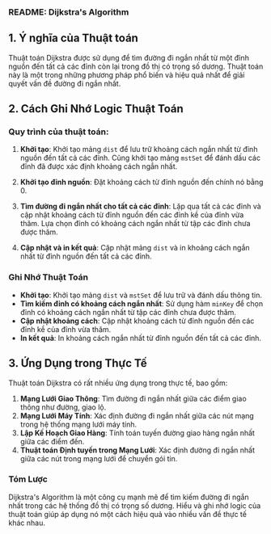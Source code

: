 ### README: Dijkstra's Algorithm

## 1. Ý nghĩa của Thuật toán

Thuật toán Dijkstra được sử dụng để tìm đường đi ngắn nhất từ một đỉnh nguồn đến tất cả các đỉnh còn lại trong đồ thị có trọng số dương. Thuật toán này là một trong những phương pháp phổ biến và hiệu quả nhất để giải quyết vấn đề đường đi ngắn nhất.

## 2. Cách Ghi Nhớ Logic Thuật Toán

### Quy trình của thuật toán:

1. **Khởi tạo**: Khởi tạo mảng `dist` để lưu trữ khoảng cách ngắn nhất từ đỉnh nguồn đến tất cả các đỉnh. Cũng khởi tạo mảng `mstSet` để đánh dấu các đỉnh đã được xác định khoảng cách ngắn nhất.

2. **Khởi tạo đỉnh nguồn**: Đặt khoảng cách từ đỉnh nguồn đến chính nó bằng 0.

3. **Tìm đường đi ngắn nhất cho tất cả các đỉnh**: Lặp qua tất cả các đỉnh và cập nhật khoảng cách từ đỉnh nguồn đến các đỉnh kề của đỉnh vừa thăm. Lựa chọn đỉnh có khoảng cách ngắn nhất từ tập các đỉnh chưa được thăm.

4. **Cập nhật và in kết quả**: Cập nhật mảng `dist` và in khoảng cách ngắn nhất từ đỉnh nguồn đến tất cả các đỉnh.

### Ghi Nhớ Thuật Toán
- **Khởi tạo**: Khởi tạo mảng `dist` và `mstSet` để lưu trữ và đánh dấu thông tin.
- **Tìm kiếm đỉnh có khoảng cách ngắn nhất**: Sử dụng hàm `minKey` để chọn đỉnh có khoảng cách ngắn nhất từ tập các đỉnh chưa được thăm.
- **Cập nhật khoảng cách**: Cập nhật khoảng cách từ đỉnh nguồn đến các đỉnh kề của đỉnh vừa thăm.
- **In kết quả**: In khoảng cách ngắn nhất từ đỉnh nguồn đến tất cả các đỉnh.

## 3. Ứng Dụng trong Thực Tế

Thuật toán Dijkstra có rất nhiều ứng dụng trong thực tế, bao gồm:

1. **Mạng Lưới Giao Thông**: Tìm đường đi ngắn nhất giữa các điểm giao thông như đường, giao lộ.
2. **Mạng Lưới Máy Tính**: Xác định đường đi ngắn nhất giữa các nút mạng trong hệ thống mạng lưới máy tính.
3. **Lập Kế Hoạch Giao Hàng**: Tính toán tuyến đường giao hàng ngắn nhất giữa các điểm đến.
4. **Thuật toán Định tuyến trong Mạng Lưới**: Xác định đường đi ngắn nhất giữa các nút trong mạng lưới để chuyển gói tin.

### Tóm Lược

Dijkstra's Algorithm là một công cụ mạnh mẽ để tìm kiếm đường đi ngắn nhất trong các hệ thống đồ thị có trọng số dương. Hiểu và ghi nhớ logic của thuật toán giúp áp dụng nó một cách hiệu quả vào nhiều vấn đề thực tế khác nhau.